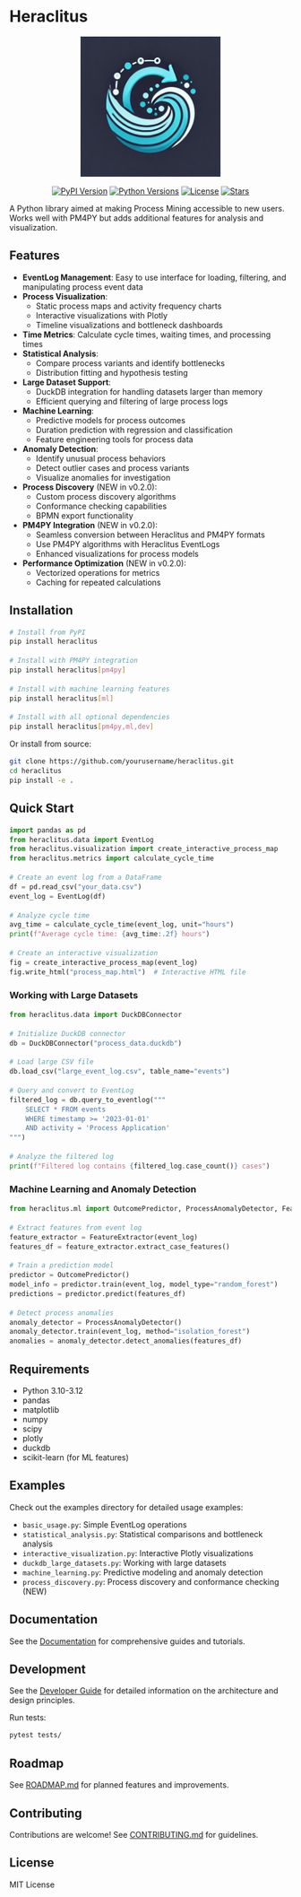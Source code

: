 # Heraclitus

<p align="center">
  <img src="heraclitus_logo.webp" alt="Heraclitus Logo" width="250">
</p>

<p align="center">
  <a href="https://pypi.org/project/heraclitus/"><img alt="PyPI Version" src="https://img.shields.io/pypi/v/heraclitus.svg"></a>
  <a href="https://pypi.org/project/heraclitus/"><img alt="Python Versions" src="https://img.shields.io/pypi/pyversions/heraclitus.svg"></a>
  <a href="https://github.com/yourusername/heraclitus/blob/main/LICENSE"><img alt="License" src="https://img.shields.io/github/license/yourusername/heraclitus.svg"></a>
  <a href="https://github.com/yourusername/heraclitus/stargazers"><img alt="Stars" src="https://img.shields.io/github/stars/yourusername/heraclitus.svg"></a>
</p>

A Python library aimed at making Process Mining accessible to new users. Works well with PM4PY but adds additional features for analysis and visualization.

## Features

- **EventLog Management**: Easy to use interface for loading, filtering, and manipulating process event data
- **Process Visualization**: 
  - Static process maps and activity frequency charts
  - Interactive visualizations with Plotly
  - Timeline visualizations and bottleneck dashboards
- **Time Metrics**: Calculate cycle times, waiting times, and processing times
- **Statistical Analysis**: 
  - Compare process variants and identify bottlenecks
  - Distribution fitting and hypothesis testing
- **Large Dataset Support**:
  - DuckDB integration for handling datasets larger than memory
  - Efficient querying and filtering of large process logs
- **Machine Learning**:
  - Predictive models for process outcomes
  - Duration prediction with regression and classification
  - Feature engineering tools for process data
- **Anomaly Detection**:
  - Identify unusual process behaviors
  - Detect outlier cases and process variants
  - Visualize anomalies for investigation
- **Process Discovery** (NEW in v0.2.0):
  - Custom process discovery algorithms
  - Conformance checking capabilities
  - BPMN export functionality
- **PM4PY Integration** (NEW in v0.2.0):
  - Seamless conversion between Heraclitus and PM4PY formats
  - Use PM4PY algorithms with Heraclitus EventLogs
  - Enhanced visualizations for process models
- **Performance Optimization** (NEW in v0.2.0):
  - Vectorized operations for metrics
  - Caching for repeated calculations

## Installation

```bash
# Install from PyPI
pip install heraclitus

# Install with PM4PY integration
pip install heraclitus[pm4py]

# Install with machine learning features
pip install heraclitus[ml]

# Install with all optional dependencies
pip install heraclitus[pm4py,ml,dev]
```

Or install from source:

```bash
git clone https://github.com/yourusername/heraclitus.git
cd heraclitus
pip install -e .
```

## Quick Start

```python
import pandas as pd
from heraclitus.data import EventLog
from heraclitus.visualization import create_interactive_process_map
from heraclitus.metrics import calculate_cycle_time

# Create an event log from a DataFrame
df = pd.read_csv("your_data.csv")
event_log = EventLog(df)

# Analyze cycle time
avg_time = calculate_cycle_time(event_log, unit="hours")
print(f"Average cycle time: {avg_time:.2f} hours")

# Create an interactive visualization
fig = create_interactive_process_map(event_log)
fig.write_html("process_map.html")  # Interactive HTML file
```

### Working with Large Datasets

```python
from heraclitus.data import DuckDBConnector

# Initialize DuckDB connector
db = DuckDBConnector("process_data.duckdb")

# Load large CSV file
db.load_csv("large_event_log.csv", table_name="events")

# Query and convert to EventLog
filtered_log = db.query_to_eventlog("""
    SELECT * FROM events 
    WHERE timestamp >= '2023-01-01' 
    AND activity = 'Process Application'
""")

# Analyze the filtered log
print(f"Filtered log contains {filtered_log.case_count()} cases")
```

### Machine Learning and Anomaly Detection

```python
from heraclitus.ml import OutcomePredictor, ProcessAnomalyDetector, FeatureExtractor

# Extract features from event log
feature_extractor = FeatureExtractor(event_log)
features_df = feature_extractor.extract_case_features()

# Train a prediction model
predictor = OutcomePredictor()
model_info = predictor.train(event_log, model_type="random_forest")
predictions = predictor.predict(features_df)

# Detect process anomalies
anomaly_detector = ProcessAnomalyDetector()
anomaly_detector.train(event_log, method="isolation_forest")
anomalies = anomaly_detector.detect_anomalies(features_df)
```

## Requirements

- Python 3.10-3.12
- pandas
- matplotlib
- numpy
- scipy
- plotly
- duckdb
- scikit-learn (for ML features)

## Examples

Check out the examples directory for detailed usage examples:
- `basic_usage.py`: Simple EventLog operations
- `statistical_analysis.py`: Statistical comparisons and bottleneck analysis
- `interactive_visualization.py`: Interactive Plotly visualizations
- `duckdb_large_datasets.py`: Working with large datasets
- `machine_learning.py`: Predictive modeling and anomaly detection
- `process_discovery.py`: Process discovery and conformance checking (NEW)

## Documentation

See the [Documentation](docs/index.md) for comprehensive guides and tutorials.

## Development

See the [Developer Guide](DEV_GUIDE.md) for detailed information on the architecture and design principles.

Run tests:

```bash
pytest tests/
```

## Roadmap

See [ROADMAP.md](ROADMAP.md) for planned features and improvements.

## Contributing

Contributions are welcome! See [CONTRIBUTING.md](CONTRIBUTING.md) for guidelines.

## License

MIT License